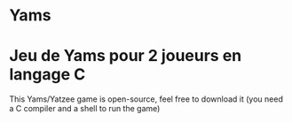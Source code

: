 # Yams
<h1>Jeu de Yams pour 2 joueurs en langage C</h1>

<p>This Yams/Yatzee game is open-source, feel free to download it
(you need a C compiler and a shell to run the game)</p>
